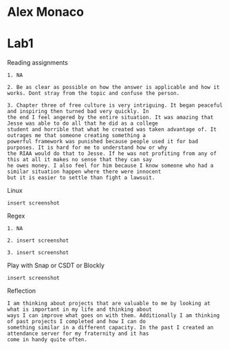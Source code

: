 # Alex Monaco
# Lab1

Reading assignments
	
	1. NA

	2. Be as clear as possible on how the answer is applicable and how it works. Dont stray from the topic and confuse the person.

	3. Chapter three of free culture is very intriguing. It began peaceful and inspiring then turned bad very quickly. In
	the end I feel angered by the entire situation. It was amazing that Jesse was able to do all that he did as a college 
	student and horrible that what he created was taken advantage of. It outrages me that someone creating something a 
	powerful framework was punished because people used it for bad purposes. It is hard for me to understand how or why 
	the RIAA would do that to Jesse. If he was not profiting from any of this at all it makes no sense that they can say 
	he owes money. I also feel for him because I know someone who had a similar situation happen where there were innocent 
	but it is easier to settle than fight a lawsuit.

Linux

	insert screenshot

Regex

	1. NA
	
	2. insert screenshot
	
	3. insert screenshot

Play with Snap or CSDT or Blockly

	insert screenshot

Reflection

	I am thinking about projects that are valuable to me by looking at what is important in my life and thinking about 
	ways I can improve what goes on with them. Additionally I am thinking of past projects I completed and how I can do 
	something similar in a different capacity. In the past I created an attendance server for my fraternity and it has 
	come in handy quite often. 

